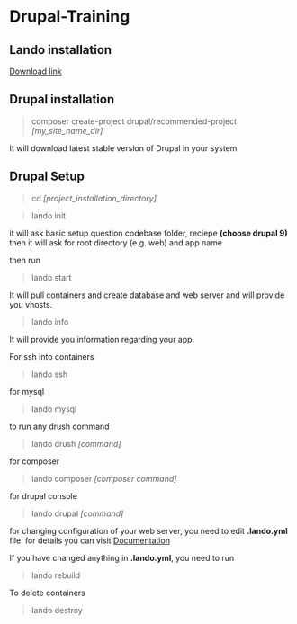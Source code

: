 # Drupal-Training

## Lando installation
[Download link](https://github.com/lando/lando/releases)


## Drupal installation

> composer create-project drupal/recommended-project _[my_site_name_dir]_

It will download latest stable version of Drupal in your system

## Drupal Setup
> cd _[project_installation_directory]_

> lando init

it will ask basic setup question codebase folder, reciepe **(choose drupal 9)**
then it will ask for root directory (e.g. web) and app name

then run

> lando start

It will pull containers and create database and web server and will provide you vhosts.

> lando info

It will provide you information regarding your app.

For ssh into containers

> lando ssh

for mysql

> lando mysql

to run any drush command

> lando drush _[command]_

for composer

> lando composer _[composer command]_

for drupal console

> lando drupal _[command]_

for changing configuration of your web server, you need to edit **.lando.yml**
file. for details you can visit [Documentation](https://docs.lando.dev/config/drupal9.html#getting-started)

If you have changed anything in **.lando.yml**, you need to run
> lando rebuild

To delete containers

> lando destroy
